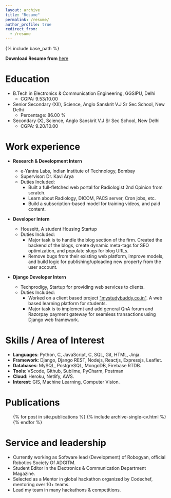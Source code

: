 ```yaml
---
layout: archive
title: "Resume"
permalink: /resume/
author_profile: true
redirect_from:
  - /resume
---
```


{% include base_path %}

**Download Resume from** [here](https://mohit-gupta-15.github.io/files/Mohit_Gupta.pdf)

Education
======
* B.Tech in Electronics & Communication Engineering, GGSIPU, Delhi
  * CGPA: 9.53/10.00
* Senior Secondary (XII), Science, Anglo Sanskrit V.J Sr Sec School, New Delhi
  * Percentage: 86.00 %
* Secondary (X), Science, Anglo Sanskrit V.J Sr Sec School, New Delhi
  * CGPA: 9.20/10.00

Work experience
======
* **Research & Development Intern**
  * e-Yantra Labs, Indian Institute of Technology, Bombay
  * Supervisor: Dr. Kavi Arya
  * Duties Included:
    * Built a full-fletched web portal for Radiologist 2nd Opinion from scratch.
    * Learn about Radiology, DICOM, PACS server, Cron jobs, etc.
    * Build a subscription-based model for training videos, and paid content.

* **Developer Intern**
  * Houseitt, A student Housing Startup
  * Duties Included:
    * Major task is to handle the blog section of the firm. Created the backend of the blogs, create dynamic meta-tags for SEO optimization, and populate slugs for blog URLs.
    * Remove bugs from their existing web platform, improve models, and build logic for publishing/uploading new property from the user account.

* **Django Developer Intern**
  * Techprodigy, Startup for providing web services to clients.
  * Duties Included:
    * Worked on a client based project ["mystudybuddy.co.in"](https://mystudybuddy.co.in/). A web based learning platform for students.
    * Major task is to implement and add general QnA forum and Razorpay payment gateway for seamless transactions using Django web framework.
  
Skills / Area of Interest
======
* **Languages**: Python, C, JavaScript, C, SQL, Git, HTML, Jinja.
* **Framework**: Django, Django REST, Nodejs, Reactjs, Expressjs, Leaflet.
* **Databases**: MySQL, PostgreSQL, MongoDB, Firebase RTDB.
* **Tools**: VScode, Github, Sublime, PyCharm, Postman
* **Cloud**: Heroku, Netlify, AWS.
* **Interest**: GIS, Machine Learning, Computer Vision. 

Publications
======
  <ul>{% for post in site.publications %}
    {% include archive-single-cv.html %}
  {% endfor %}</ul>
  
Service and leadership
======
* Currently working as Software lead (Development) of Robogyan, official Robotics Society Of ADGITM.
* Student Editor in the Electronics & Communication Department Magazine.
* Selected as a Mentor in global hackathon organized by Codechef, mentoring over 10+ teams.
* Lead my team in many hackathons & competitions. 
